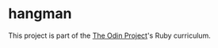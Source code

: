 # hangman
This project is part of the [The Odin Project](https://www.theodinproject.com/)'s Ruby curriculum.

